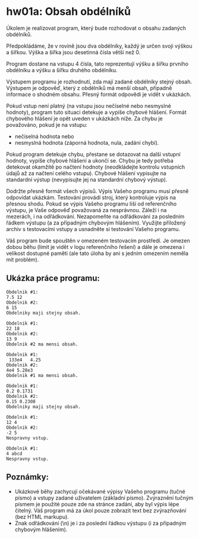 # hw01a: Obsah obdélníků

Úkolem je realizovat program, který bude rozhodovat o obsahu zadaných obdélníků.

Předpokládáme, že v rovině jsou dva obdélníky, každý je určen svoji výškou a šířkou. Výška a šířka jsou desetinná čísla větší než 0.

Program dostane na vstupu 4 čísla, tato reprezentují výšku a šířku prvního obdélníku a výšku a šířku druhého obdélníku.

Výstupem programu je rozhodnutí, zda mají zadané obdélníky stejný obsah. Výstupem je odpověď, který z obdélníků má menší obsah, případně informace o shodném obsahu. Přesný formát odpovědi je vidět v ukázkách.

Pokud vstup není platný (na vstupu jsou nečíselné nebo nesmyslné hodnoty), program tuto situaci detekuje a vypíše chybové hlášení. Formát chybového hlášení je opět uveden v ukázkách níže. Za chybu je považováno, pokud je na vstupu:

- nečíselná hodnota nebo
- nesmyslná hodnota (záporná hodnota, nula, zadání chybí).

Pokud program detekuje chybu, přestane se dotazovat na další vstupní hodnoty, vypíše chybové hlášení a ukončí se. Chybu je tedy potřeba detekovat okamžitě po načtení hodnoty (neodkládejte kontrolu vstupních údajů až za načtení celého vstupu). Chybové hlášení vypisujte na standardní výstup (nevypisujte jej na standardní chybový výstup).

Dodržte přesně formát všech výpisů. Výpis Vašeho programu musí přesně odpovídat ukázkám. Testování provádí stroj, který kontroluje výpis na přesnou shodu. Pokud se výpis Vašeho programu liší od referenčního výstupu, je Vaše odpověď považovaná za nesprávnou. Záleží i na mezerách, i na odřádkování. Nezapomeňte na odřádkování za posledním řádkem výstupu (a za případným chybovým hlášením). Využijte přiložený archiv s testovacími vstupy a usnadněte si testování Vašeho programu.

Váš program bude spouštěn v omezeném testovacím prostředí. Je omezen dobou běhu (limit je vidět v logu referenčního řešení) a dále je omezena i velikost dostupné paměti (ale tato úloha by ani s jedním omezením neměla mít problém).

## Ukázka práce programu:

```
Obdelnik #1:
7.5 12
Obdelnik #2:
6 15
Obdelniky maji stejny obsah.
```

```
Obdelnik #1:
22 18
Obdelnik #2:
13 9
Obdelnik #2 ma mensi obsah.
```

```
Obdelnik #1:
 133e4   4.25
Obdelnik #2:
4e4 5.28e3
Obdelnik #1 ma mensi obsah.
```

```
Obdelnik #1:
0.2 0.1731
Obdelnik #2:
0.15 0.2308
Obdelniky maji stejny obsah.
```

```
Obdelnik #1:
12 4
Obdelnik #2:
-2 5
Nespravny vstup.
```

```
Obdelnik #1:
4 abcd
Nespravny vstup.
```

## Poznámky:

- Ukázkové běhy zachycují očekávané výpisy Vašeho programu (tučné písmo) a vstupy zadané uživatelem (základní písmo). Zvýraznění tučným písmem je použité pouze zde na stránce zadání, aby byl výpis lépe čitelný. Váš program má za úkol pouze zobrazit text bez zvýrazňování (bez HTML markupu).
- Znak odřádkování (\n) je i za poslední řádkou výstupu (i za případným chybovým hlášením).
